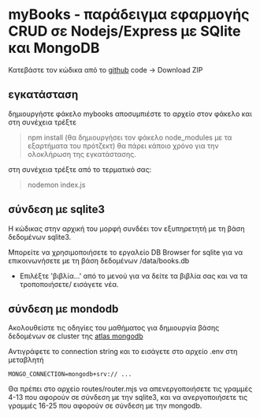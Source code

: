 # myBooks - παράδειγμα εφαρμογής CRUD σε Nodejs/Express με SQlite και MongoDB

Κατεβάστε τον κώδικα από το [github](https://github.com/navouris/mybooks/tree/main) code -> Download ZIP

## εγκατάσταση
δημιουργήστε φάκελο mybooks
αποσυμπιέστε το αρχείο στον φάκελο και στη συνέχεια
τρέξτε 
> npm install
(θα δημιουργήσει τον φάκελο node_modules με τα εξαρτήματα του πρότζεκτ)
θα πάρει κάποιο χρόνο για την ολοκλήρωση της εγκατάστασης.

στη συνέχεια 
τρέξτε από το τερματικό σας:

> nodemon index.js

## σύνδεση με sqlite3

Η κώδικας στην αρχική του μορφή συνδέει τον εξυπηρετητή με τη βάση δεδομένων sqlite3. 

Μπορείτε να χρησιμοποιήσετε το εργαλείο DB Browser for sqlite για να επικοινωνήσετε με τη βάση δεδομένων /data/books.db

- Επιλέξτε 'βιβλία...' από το μενού για να δείτε τα βιβλία σας και να τα τροποποιήσετε/ εισάγετε νέα.

## σύνδεση με mondodb

Ακολουθείστε τις οδηγίες του μαθήματος για δημιουργία βάσης δεδομένων σε cluster της [atlas mongodb](https://cloud.mongodb.com/) 

Αντιγράφετε το connection string και το εισάγετε στο αρχείο .env στη μεταβλητή 

```
MONGO_CONNECTION=mongodb+srv:// ... 
```

Θα πρέπει στο αρχείο routes/router.mjs να απενεργοποιήσετε τις γραμμές 4-13 που αφορούν σε σύνδεση με την sqlite3, και να ανεργοποιήσετε τις γραμμές 16-25 που αφορούν σε σύνδεση με την mongodb.



